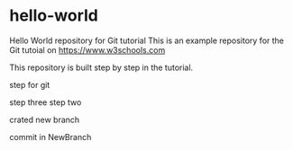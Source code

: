 # hello-world
Hello World repository for Git tutorial
This is an example repository for the Git tutoial on https://www.w3schools.com

This repository is built step by step in the tutorial.

step for git

step three
step two

crated new branch

commit in NewBranch


